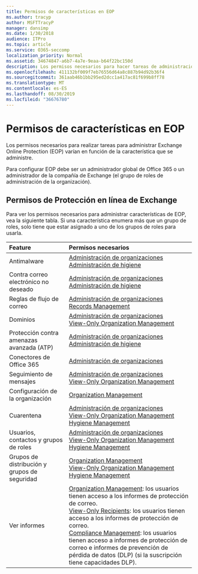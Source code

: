 ```yaml
---
title: Permisos de características en EOP
ms.author: tracyp
author: MSFTTracyP
manager: dansimp
ms.date: 1/30/2018
audience: ITPro
ms.topic: article
ms.service: O365-seccomp
localization_priority: Normal
ms.assetid: 34674847-a6b7-4a7e-9eaa-b64f22bc150d
description: Los permisos necesarios para hacer tareas de administración en Microsoft Exchange Online Protection (EOP) varían en función de la característica que se administre.
ms.openlocfilehash: 411132bf009f7eb76556d64a8c887b94d92b36f4
ms.sourcegitcommit: 361aab46b1bb295ed2dcc1a417ac81f699b8ff78
ms.translationtype: MT
ms.contentlocale: es-ES
ms.lasthandoff: 08/30/2019
ms.locfileid: "36676780"
---
```

# <a name="feature-permissions-in-eop"></a>Permisos de características en EOP

Los permisos necesarios para realizar tareas para administrar Exchange Online Protection (EOP) varían en función de la característica que se administre.
  
Para configurar EOP debe ser un administrador global de Office 365 o un administrador de la compañía de Exchange (el grupo de roles de administración de la organización).
  
## <a name="exchange-online-protection-permissions"></a>Permisos de Protección en línea de Exchange

Para ver los permisos necesarios para administrar características de EOP, vea la siguiente tabla. Si una característica enumera más que un grupo de roles, solo tiene que estar asignado a uno de los grupos de roles para usarla.
  
|**Feature**|**Permisos necesarios**|
|:-----|:-----|
|Antimalware|[Administración de organizaciones](http://technet.microsoft.com/library/0bfd21c1-86ac-4369-86b7-aeba386741c8.aspx) <br/> [Administración de higiene](http://technet.microsoft.com/library/fc0a9ec2-9c3d-42f6-8442-8603fb29d464.aspx)|
|Contra correo electrónico no deseado|[Administración de organizaciones](http://technet.microsoft.com/library/0bfd21c1-86ac-4369-86b7-aeba386741c8.aspx) <br/> [Administración de higiene](http://technet.microsoft.com/library/fc0a9ec2-9c3d-42f6-8442-8603fb29d464.aspx)|
|Reglas de flujo de correo|[Administración de organizaciones](http://technet.microsoft.com/library/0bfd21c1-86ac-4369-86b7-aeba386741c8.aspx) <br/> [Records Management](http://technet.microsoft.com/library/0e0c95ce-6109-4591-b86d-c6cfd44d21f5.aspx)|
|Dominios|[Administración de organizaciones](http://technet.microsoft.com/library/0bfd21c1-86ac-4369-86b7-aeba386741c8.aspx) <br/> [View-Only Organization Management](http://technet.microsoft.com/library/c514c6d0-0157-4c52-9ec6-441d9a30f3df.aspx)|
|Protección contra amenazas avanzada (ATP)|[Administración de organizaciones](http://technet.microsoft.com/library/0bfd21c1-86ac-4369-86b7-aeba386741c8.aspx) <br/> [Administración de higiene](http://technet.microsoft.com/library/fc0a9ec2-9c3d-42f6-8442-8603fb29d464.aspx)|
|Conectores de Office 365|[Administración de organizaciones](http://technet.microsoft.com/library/0bfd21c1-86ac-4369-86b7-aeba386741c8.aspx)|
|Seguimiento de mensajes|[Administración de organizaciones](http://technet.microsoft.com/library/0bfd21c1-86ac-4369-86b7-aeba386741c8.aspx) <br/> [View-Only Organization Management](http://technet.microsoft.com/library/c514c6d0-0157-4c52-9ec6-441d9a30f3df.aspx)|
|Configuración de la organización|[Organization Management](http://technet.microsoft.com/library/0bfd21c1-86ac-4369-86b7-aeba386741c8.aspx)|
|Cuarentena|[Administración de organizaciones](http://technet.microsoft.com/library/0bfd21c1-86ac-4369-86b7-aeba386741c8.aspx) <br/> [View-Only Organization Management](http://technet.microsoft.com/library/c514c6d0-0157-4c52-9ec6-441d9a30f3df.aspx) <br/> [Hygiene Management](http://technet.microsoft.com/library/fc0a9ec2-9c3d-42f6-8442-8603fb29d464.aspx)|
|Usuarios, contactos y grupos de roles|[Administración de organizaciones](http://technet.microsoft.com/library/0bfd21c1-86ac-4369-86b7-aeba386741c8.aspx) <br/> [View-Only Organization Management](http://technet.microsoft.com/library/c514c6d0-0157-4c52-9ec6-441d9a30f3df.aspx) <br/> [Hygiene Management](http://technet.microsoft.com/library/fc0a9ec2-9c3d-42f6-8442-8603fb29d464.aspx)|
|Grupos de distribución y grupos de seguridad|[Organization Management](http://technet.microsoft.com/library/0bfd21c1-86ac-4369-86b7-aeba386741c8.aspx) <br/> [View-Only Organization Management](http://technet.microsoft.com/library/c514c6d0-0157-4c52-9ec6-441d9a30f3df.aspx) <br/> [Hygiene Management](http://technet.microsoft.com/library/fc0a9ec2-9c3d-42f6-8442-8603fb29d464.aspx)|
|Ver informes|[Organization Management](http://technet.microsoft.com/library/0bfd21c1-86ac-4369-86b7-aeba386741c8.aspx): los usuarios tienen acceso a los informes de protección de correo.  <br/> [View-Only Recipients](http://technet.microsoft.com/library/37e66b92-81d3-412f-b7a9-e1bb8cbeb468.aspx): los usuarios tienen acceso a los informes de protección de correo.  <br/> [Compliance Management](http://technet.microsoft.com/library/b91b23a4-e9c7-4bd0-9ee3-ec5cb498da15.aspx): los usuarios tienen acceso a informes de protección de correo e informes de prevención de pérdida de datos (DLP) (si la suscripción tiene capacidades DLP).|
